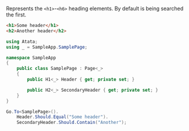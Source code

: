 Represents the `<h1>`-`<h6>` heading elements. By default is being searched the first.

```html
<h1>Some header</h1>
<h2>Another header</h2>
```
```cs
using Atata;
using _ = SampleApp.SamplePage;

namespace SampleApp
{
    public class SamplePage : Page<_>
    {
        public H1<_> Header { get; private set; }

        public H2<_> SecondaryHeader { get; private set; }
    }
}
```
```cs
Go.To<SamplePage>().
    Header.Should.Equal("Some header").
    SecondaryHeader.Should.Contain("Another");
```